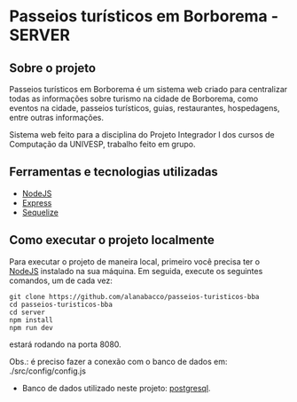 # Passeios turísticos em Borborema - SERVER

## Sobre o projeto

Passeios turísticos em Borborema é um sistema web criado para centralizar todas as informações sobre turismo na cidade de Borborema, como eventos na cidade, passeios turísticos, guias, restaurantes, hospedagens, entre outras informações.

Sistema web feito para a disciplina do Projeto Integrador I dos cursos de Computação da UNIVESP, trabalho feito em grupo.

## Ferramentas e tecnologias utilizadas

- [NodeJS](https://nodejs.org/)
- [Express](https://expressjs.com/)
- [Sequelize](https://sequelize.org/)

## Como executar o projeto localmente

Para executar o projeto de maneira local, primeiro você precisa ter o [NodeJS](https://nodejs.org/) instalado na sua máquina. Em seguida, execute os seguintes comandos, um de cada vez:

```
git clone https://github.com/alanabacco/passeios-turisticos-bba
cd passeios-turisticos-bba
cd server
npm install
npm run dev
```

estará rodando na porta 8080.

Obs.: é preciso fazer a conexão com o banco de dados em: ./src/config/config.js

- Banco de dados utilizado neste projeto: [postgresql](https://www.postgresql.org/).

<!--
## Modelos de comandos úteis no projeto

- npx sequelize-cli model:generate --name guia_turistico --attributes nome:string,telefone:integer,tipos_turismo:string

- npx sequelize-cli db:migrate

- npx sequelize-cli seed:generate --name demo-guia

- npx sequelize-cli db:seed:all

- npx eslint ./src --fix

-->
